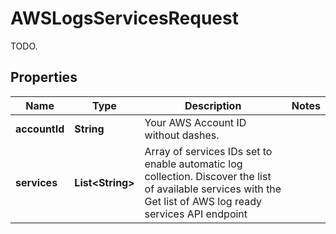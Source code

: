 

# AWSLogsServicesRequest

TODO.
## Properties

Name | Type | Description | Notes
------------ | ------------- | ------------- | -------------
**accountId** | **String** | Your AWS Account ID without dashes. | 
**services** | **List&lt;String&gt;** | Array of services IDs set to enable automatic log collection. Discover the list of available services with the Get list of AWS log ready services API endpoint | 



